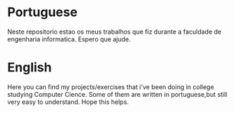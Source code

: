 # Portuguese
Neste repositorio estao os meus trabalhos que fiz durante a faculdade de engenharia informatica. Espero que ajude.
# English
Here you can find my projects/exercises that i've been doing in college studying Computer Cience. Some of them are written in portuguese,but still very easy to understand. Hope this helps.